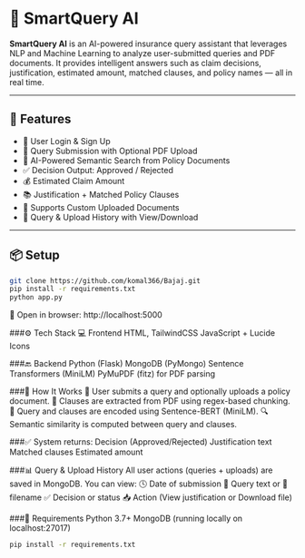 # 🤖 SmartQuery AI

**SmartQuery AI** is an AI-powered insurance query assistant that leverages NLP and Machine Learning to analyze user-submitted queries and PDF documents. It provides intelligent answers such as claim decisions, justification, estimated amount, matched clauses, and policy names — all in real time.

---

## 🚀 Features

- 🔐 User Login & Sign Up
- 🧾 Query Submission with Optional PDF Upload
- 🤖 AI-Powered Semantic Search from Policy Documents
- ✅ Decision Output: Approved / Rejected
- 💰 Estimated Claim Amount
- 📚 Justification + Matched Policy Clauses
- 🧠 Supports Custom Uploaded Documents
- 📂 Query & Upload History with View/Download

---

## 📦 Setup

```bash
git clone https://github.com/komal366/Bajaj.git
pip install -r requirements.txt
python app.py
```

📍 Open in browser: http://localhost:5000


###⚙️ Tech Stack
💻 Frontend
HTML, TailwindCSS
JavaScript + Lucide Icons

###🔙 Backend
Python (Flask)
MongoDB (PyMongo)
Sentence Transformers (MiniLM)
PyMuPDF (fitz) for PDF parsing

###🧠 How It Works
🧾 User submits a query and optionally uploads a policy document.
📄 Clauses are extracted from PDF using regex-based chunking.
🤖 Query and clauses are encoded using Sentence-BERT (MiniLM).
🔍 Semantic similarity is computed between query and clauses.

###✅ System returns:
Decision (Approved/Rejected)
Justification text
Matched clauses
Estimated amount

###📊 Query & Upload History
All user actions (queries + uploads) are saved in MongoDB.
You can view:
🕓 Date of submission
🔎 Query text or 📄 filename
✅ Decision or status
📥 Action (View justification or Download file)

###🧰 Requirements
Python 3.7+
MongoDB (running locally on localhost:27017)

```bash
pip install -r requirements.txt
```
